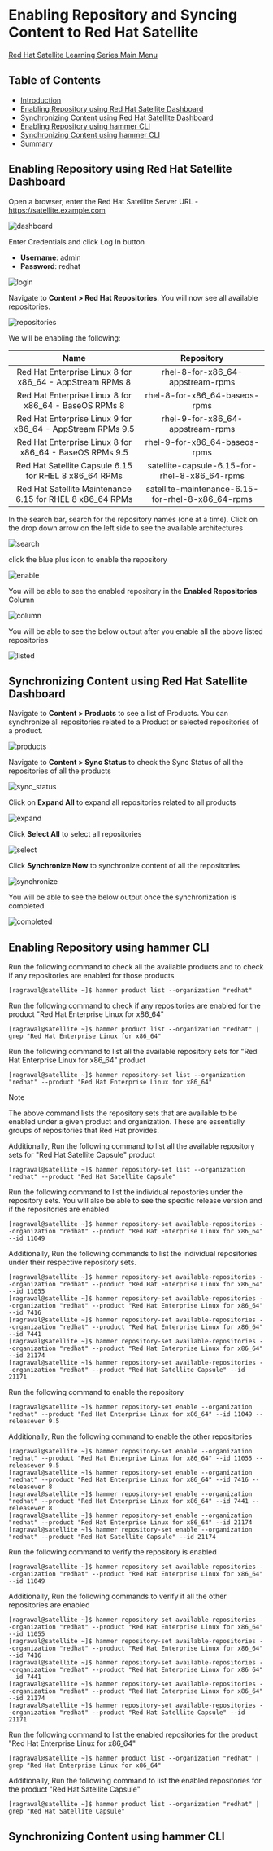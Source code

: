# Enabling Repository and Syncing Content to Red Hat Satellite

[Red Hat Satellite Learning Series Main Menu](https://github.com/rajatagrawal1094/RedHatSatellite)

## Table of Contents
- [Introduction](#introduction)
- [Enabling Repository using Red Hat Satellite Dashboard](#enabling-repository-using-red-hat-satellite-dashboard)
- [Synchronizing Content using Red Hat Satellite Dashboard](#synchronizing-content-using-red-hat-satellite-dashboard)
- [Enabling Repository using hammer CLI](#enabling-repository-using-hammer-cli)
- [Synchronizing Content using hammer CLI](#synchronizing-content-using-hammer-cli)
- [Summary](#summary)

## Enabling Repository using Red Hat Satellite Dashboard

Open a browser, enter the Red Hat Satellite Server URL - https://satellite.example.com

![dashboard](/images/1-dashboard.png)

Enter Credentials and click Log In button

- **Username**: admin
- **Password**: redhat

![login](/images/2-login.png)

Navigate to **Content > Red Hat Repositories**. You will now see all available repositories. 

![repositories](/images/3-repositories.png)

We will be enabling the following:

| Name        						     | Repository 					 |
| :--------------------------------------------------------: | :-----------------------------------------------: |
| Red Hat Enterprise Linux 8 for x86_64 - AppStream RPMs 8   | rhel-8-for-x86_64-appstream-rpms             	 |
| Red Hat Enterprise Linux 8 for x86_64 - BaseOS RPMs 8      | rhel-8-for-x86_64-baseos-rpms             	 |
| Red Hat Enterprise Linux 9 for x86_64 - AppStream RPMs 9.5 | rhel-9-for-x86_64-appstream-rpms             	 |
| Red Hat Enterprise Linux 8 for x86_64 - BaseOS RPMs 9.5    | rhel-9-for-x86_64-baseos-rpms             	 |
| Red Hat Satellite Capsule 6.15 for RHEL 8 x86_64 RPMs      | satellite-capsule-6.15-for-rhel-8-x86_64-rpms     |
| Red Hat Satellite Maintenance 6.15 for RHEL 8 x86_64 RPMs  | satellite-maintenance-6.15-for-rhel-8-x86_64-rpms |

In the search bar, search for the repository names (one at a time). Click on the drop down arrow on the left side to see the available architectures

![search](/images/4-search.png)

click the blue plus icon to enable the repository

![enable](/images/5-enable.png)

You will be able to see the enabled repository in the **Enabled Repositories** Column

![column](/images/6-column.png)

You will be able to see the below output after you enable all the above listed repositories

![listed](/images/7-listed.png)

## Synchronizing Content using Red Hat Satellite Dashboard

Navigate to **Content > Products** to see a list of Products. You can synchronize all repositories related to a Product or selected repositories of a product.

![products](/images/8-products.png)

Navigate to **Content > Sync Status** to check the Sync Status of all the repositories of all the products

![sync_status](/images/9-sync_status.png)

Click on **Expand All** to expand all repositories related to all products

![expand](/images/10-expand.png)

Click **Select All** to select all repositories

![select](/images/11-select.png)

Click **Synchronize Now** to synchronize content of all the repositories

![synchronize](/images/12-synchronize.png)

You will be able to see the below output once the synchronization is completed

![completed](/images/13-completes.png)

## Enabling Repository using hammer CLI

Run the following command to check all the available products and to check if any repositories are enabled for those products

```console
[ragrawal@satellite ~]$ hammer product list --organization "redhat"
```

Run the following command to check if any repositories are enabled for the product "Red Hat Enterprise Linux for x86_64"

```console
[ragrawal@satellite ~]$ hammer product list --organization "redhat" | grep "Red Hat Enterprise Linux for x86_64"
```

Run the following command to list all the available repository sets for "Red Hat Enterprise Linux for x86_64" product

```console
[ragrawal@satellite ~]$ hammer repository-set list --organization "redhat" --product "Red Hat Enterprise Linux for x86_64"
```

> [!NOTE]
> The above command lists the repository sets that are available to be enabled under a given product and organization. These are essentially groups of repositories that Red Hat provides.

Additionally, Run the following command to list all the available repository sets for "Red Hat Satellite Capsule" product

```console
[ragrawal@satellite ~]$ hammer repository-set list --organization "redhat" --product "Red Hat Satellite Capsule"
```

Run the following command to list the individual repostories under the repository sets. You will also be able to see the specific release version and if the repositories are enabled

```console
[ragrawal@satellite ~]$ hammer repository-set available-repositories --organization "redhat" --product "Red Hat Enterprise Linux for x86_64" --id 11049
```

Additionally, Run the following commands to list the individual repositories under their respective repository sets.

```console
[ragrawal@satellite ~]$ hammer repository-set available-repositories --organization "redhat" --product "Red Hat Enterprise Linux for x86_64" --id 11055
[ragrawal@satellite ~]$ hammer repository-set available-repositories --organization "redhat" --product "Red Hat Enterprise Linux for x86_64" --id 7416
[ragrawal@satellite ~]$ hammer repository-set available-repositories --organization "redhat" --product "Red Hat Enterprise Linux for x86_64" --id 7441
[ragrawal@satellite ~]$ hammer repository-set available-repositories --organization "redhat" --product "Red Hat Enterprise Linux for x86_64" --id 21174
[ragrawal@satellite ~]$ hammer repository-set available-repositories --organization "redhat" --product "Red Hat Satellite Capsule" --id 21171
```

Run the following command to enable the repository

```console
[ragrawal@satellite ~]$ hammer repository-set enable --organization "redhat" --product "Red Hat Enterprise Linux for x86_64" --id 11049 --releasever 9.5
```

Additionally, Run the following command to enable the other repositories

```console
[ragrawal@satellite ~]$ hammer repository-set enable --organization "redhat" --product "Red Hat Enterprise Linux for x86_64" --id 11055 --releasever 9.5
[ragrawal@satellite ~]$ hammer repository-set enable --organization "redhat" --product "Red Hat Enterprise Linux for x86_64" --id 7416 --releasever 8
[ragrawal@satellite ~]$ hammer repository-set enable --organization "redhat" --product "Red Hat Enterprise Linux for x86_64" --id 7441 --releasever 8
[ragrawal@satellite ~]$ hammer repository-set enable --organization "redhat" --product "Red Hat Enterprise Linux for x86_64" --id 21174
[ragrawal@satellite ~]$ hammer repository-set enable --organization "redhat" --product "Red Hat Satellite Capsule" --id 21174
```

Run the following command to verify the repository is enabled

```console
[ragrawal@satellite ~]$ hammer repository-set available-repositories --organization "redhat" --product "Red Hat Enterprise Linux for x86_64" --id 11049
```

Additionally, Run the following commands to verify if all the other repositories are enabled

```console
[ragrawal@satellite ~]$ hammer repository-set available-repositories --organization "redhat" --product "Red Hat Enterprise Linux for x86_64" --id 11055
[ragrawal@satellite ~]$ hammer repository-set available-repositories --organization "redhat" --product "Red Hat Enterprise Linux for x86_64" --id 7416
[ragrawal@satellite ~]$ hammer repository-set available-repositories --organization "redhat" --product "Red Hat Enterprise Linux for x86_64" --id 7441
[ragrawal@satellite ~]$ hammer repository-set available-repositories --organization "redhat" --product "Red Hat Enterprise Linux for x86_64" --id 21174
[ragrawal@satellite ~]$ hammer repository-set available-repositories --organization "redhat" --product "Red Hat Satellite Capsule" --id 21171
```

Run the following command to list the enabled repositories for the product "Red Hat Enterprise Linux for x86_64"

```console
[ragrawal@satellite ~]$ hammer product list --organization "redhat" | grep "Red Hat Enterprise Linux for x86_64"
```

Additionally, Run the followinig command to list the enabled repositories for the product "Red Hat Satellite Capsule"

```console
[ragrawal@satellite ~]$ hammer product list --organization "redhat" | grep "Red Hat Satellite Capsule"
```

## Synchronizing Content using hammer CLI
